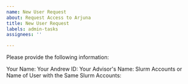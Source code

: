 ```yaml
---
name: New User Request
about: Request Access to Arjuna
title: New User Request
labels: admin-tasks
assignees: ''

---
```


Please provide the following information:

Your Name:
Your Andrew ID:
Your Advisor's Name:
Slurm Accounts or Name of User with the Same Slurm Accounts:
